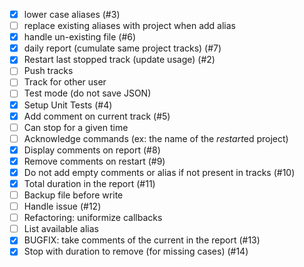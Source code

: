 - [x] lower case aliases (#3)
- [ ] replace existing aliases with project when add alias
- [x] handle un-existing file (#6)
- [x] daily report (cumulate same project tracks) (#7)
- [x] Restart last stopped track (update usage) (#2)
- [ ] Push tracks
- [ ] Track for other user
- [ ] Test mode (do not save JSON)
- [x] Setup Unit Tests (#4)
- [x] Add comment on current track (#5)
- [ ] Can stop for a given time
- [ ] Acknowledge commands (ex: the name of the *restart*ed project)
- [x] Display comments on report (#8)
- [x] Remove comments on restart (#9)
- [x] Do not add empty comments or alias if not present in tracks (#10)
- [x] Total duration in the report (#11)
- [ ] Backup file before write
- [ ] Handle issue (#12)
- [ ] Refactoring: uniformize callbacks
- [ ] List available alias
- [x] BUGFIX: take comments of the current in the report (#13)
- [x] Stop with duration to remove (for missing cases) (#14)